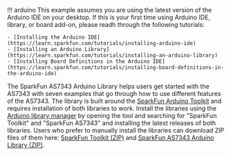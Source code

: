 !!! arduino
    This example assumes you are using the latest version of the Arduino IDE on your desktop. If this is your first time using Arduino IDE, library, or board add-on, please readh through the following tutorials:

    - [Installing the Arduino IDE](https://learn.sparkfun.com/tutorials/installing-arduino-ide)
    - [Installing an Arduino Library](https://learn.sparkfun.com/tutorials/installing-an-arduino-library)
    - [Installing Board Definitions in the Arduino IDE](https://learn.sparkfun.com/tutorials/installing-board-definitions-in-the-arduino-ide)

The SparkFun AS7343 Arduino Library helps users get started with the AS7343 with seven examples that go through how to use different features of the AS7343. The library is built around the [SparkFun Arduino Toolkit](https://github.com/sparkfun/SparkFun_Toolkit) and requires installation of both libraries to work. Install the libraries using the [Arduino library manager](https://docs.arduino.cc/software/ide-v1/tutorials/installing-libraries/) by opening the tool and searching for "SparkFun Toolkit" and "SparkFun AS7343" and installing the latest releases of both libraries. Users who prefer to manually install the libraries can download ZIP files of them here: [SparkFun Toolkit (ZIP)](https://github.com/sparkfun/SparkFun_Toolkit/archive/refs/heads/main.zip) and [SparkFun AS7343 Arduino Library (ZIP)](https://github.com/sparkfun/SparkFun_AS7343_Arduino_Library/archive/refs/heads/main.zip).